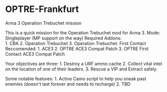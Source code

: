 # OPTRE-Frankfurt
Arma 3 Operation Trebuchet mission

This is a quick mission for the Operation Trebuchet mod for Arma 3.
Mode: Singleplayer (MP support on the way)
Required Addons:   
    1. CBA
    2. Operation Trebuchet
    3. Operation Trebuchet: First Contact
Reccomended:
    1. ACE3
    2. OPTRE ACE3 Compat Patch
    3. OPTRE First Contact ACE3 Compat Patch


Your objectives are three:
    1. Destroy a URF ammo cache
    2. Collect vital intel on the location of one of their leaders.
    3. Rescue a VIP and Extract safely.

Some notable features:
    1. Active Camo script to help you sneak past enemies (doesn't last forever and needs to recharge)
    2. TBD
